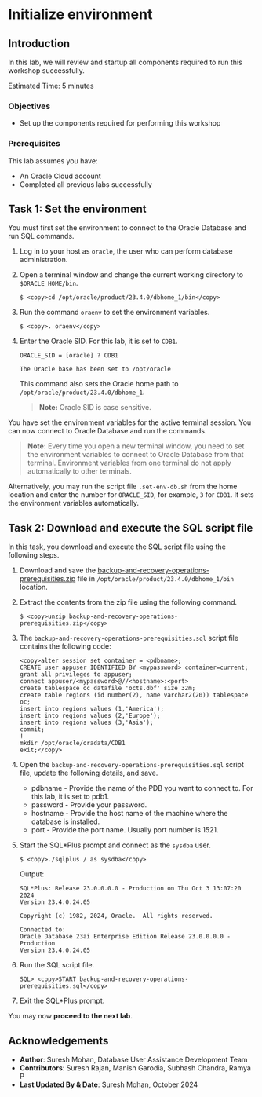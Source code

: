 # Initialize environment

## Introduction
In this lab, we will review and startup all components required to run this workshop successfully.

Estimated Time: 5 minutes

### Objectives
-   Set up the components required for performing this workshop

### Prerequisites
This lab assumes you have:
-   An Oracle Cloud account
-   Completed all previous labs successfully


## Task 1: Set the environment
You must first set the environment to connect to the Oracle Database and run SQL commands.

1. Log in to your host as `oracle`, the user who can perform database administration.

2. Open a terminal window and change the current working directory to `$ORACLE_HOME/bin`.
    ```
    $ <copy>cd /opt/oracle/product/23.4.0/dbhome_1/bin</copy>
    ```

3. Run the command `oraenv` to set the environment variables.
    ```
    $ <copy>. oraenv</copy>
    ```

4. Enter the Oracle SID. For this lab, it is set to `CDB1`.
    ```
    ORACLE_SID = [oracle] ? CDB1

    The Oracle base has been set to /opt/oracle
    ```
    This command also sets the Oracle home path to `/opt/oracle/product/23.4.0/dbhome_1`.

    >**Note:** Oracle SID is case sensitive.

You have set the environment variables for the active terminal session. You can now connect to Oracle Database and run the commands.

>**Note:** Every time you open a new terminal window, you need to set the environment variables to connect to Oracle Database from that terminal. Environment variables from one terminal do not apply automatically to other terminals. 

Alternatively, you may run the script file `.set-env-db.sh` from the home location and enter the number for `ORACLE_SID`, for example, `3` for `CDB1`. It sets the environment variables automatically.

## Task 2: Download and execute the SQL script file

In this task, you download and execute the SQL script file using the following steps.

1. Download and save the [backup-and-recovery-operations-prerequisities.zip](https://c4u04.objectstorage.us-ashburn-1.oci.customer-oci.com/p/EcTjWk2IuZPZeNnD_fYMcgUhdNDIDA6rt9gaFj_WZMiL7VvxPBNMY60837hu5hga/n/c4u04/b/livelabsfiles/o/labfiles/backup-and-recovery-operations-prerequisities.zip) file in `/opt/oracle/product/23.4.0/dbhome_1/bin` location.

2. Extract the contents from the zip file using the following command.
    ```
    $ <copy>unzip backup-and-recovery-operations-prerequisities.zip</copy>
    ```

3. The `backup-and-recovery-operations-prerequisities.sql` script file contains the following code:
    ```
    <copy>alter session set container = <pdbname>;
    CREATE user appuser IDENTIFIED BY <mypassword> container=current;
    grant all privileges to appuser;
    connect appuser/<mypassword>@//<hostname>:<port>
    create tablespace oc datafile 'octs.dbf' size 32m;
    create table regions (id number(2), name varchar2(20)) tablespace oc;
    insert into regions values (1,'America');
    insert into regions values (2,'Europe');
    insert into regions values (3,'Asia');
    commit;
    !
    mkdir /opt/oracle/oradata/CDB1
    exit;</copy>
    ```

4. Open the `backup-and-recovery-operations-prerequisities.sql` script file, update the following details, and save.
    * pdbname - Provide the name of the PDB you want to connect to. For this lab, it is set to pdb1.
    * password - Provide your password.
    * hostname - Provide the host name of the machine where the database is installed.
    * port - Provide the port name. Usually port number is 1521.

5. Start the SQL\*Plus prompt and connect as the `sysdba` user.
    ```
    $ <copy>./sqlplus / as sysdba</copy>
    ```
    Output:
    ```
    SQL*Plus: Release 23.0.0.0.0 - Production on Thu Oct 3 13:07:20 2024
    Version 23.4.0.24.05
    
    Copyright (c) 1982, 2024, Oracle.  All rights reserved.
    
    Connected to:
    Oracle Database 23ai Enterprise Edition Release 23.0.0.0.0 - Production
    Version 23.4.0.24.05
    ```

6. Run the SQL script file.
    ```
    SQL> <copy>START backup-and-recovery-operations-prerequisities.sql</copy>
    ```

7. Exit the SQL\*Plus prompt.


You may now **proceed to the next lab**.


## Acknowledgements
- **Author**: Suresh Mohan, Database User Assistance Development Team
- **Contributors**: Suresh Rajan, Manish Garodia, Subhash Chandra, Ramya P
- **Last Updated By & Date**: Suresh Mohan, October 2024
